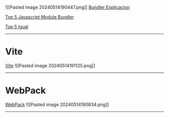 ![[Pasted image 20240514190447.png]]
 [Bundler Explicacion](https://www.showwcase.com/article/26900/what-is-a-bundler)

[Top 5  Javascript Module Bundler](https://enlear.academy/top-5-javascript-module-bundlers-for-2021-e6fe17657fb)

[Top 5 Igual](https://amplication.com/blog/5-different-tools-to-bundle-nodejs-apps)

---
# Vite
[Vite](https://vitejs.dev/)
![[Pasted image 20240514191125.png]]



---
# WebPack

[WebPack](https://webpack.js.org/)
![[Pasted image 20240514190834.png]]

---
